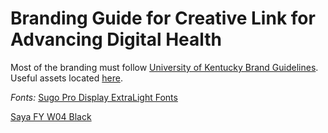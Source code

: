 # Branding Guide for Creative Link for Advancing Digital Health

Most of the branding must follow [University of Kentucky Brand Guidelines](https://brand.uky.edu/sites/default/files/2023-05/UKY-2023-Brand-Guidelines.pdf). Useful assets located [here](https://www.uky.edu/prmarketing/branding-resources).

*Fonts:*
[Sugo Pro Display ExtraLight Fonts](https://www.onlinewebfonts.com/download/390b763b2aa93629ea29fb0f2a8636f9)

[Saya FY W04 Black](https://www.onlinewebfonts.com/download/8f77b85b2bd028e456730b7fdf684265)
